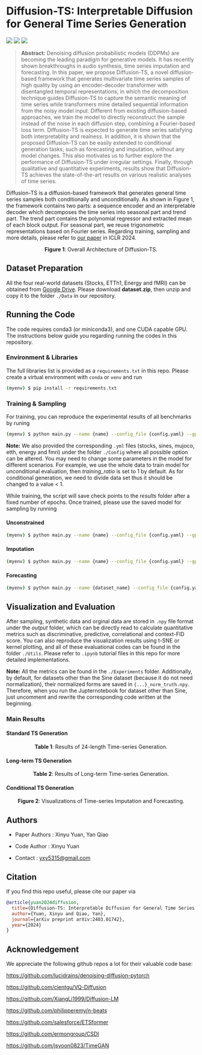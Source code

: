 # Diffusion-TS: Interpretable Diffusion for General Time Series Generation

[![](https://img.shields.io/badge/license-MIT-blue.svg)](https://github.com/Y-debug-sys/Diffusion-TS/blob/main/LICENSE) 
<img src="https://img.shields.io/badge/python-3.8-blue">
<img src="https://img.shields.io/badge/pytorch-2.0-orange">

> **Abstract:** Denoising diffusion probabilistic models (DDPMs) are becoming the leading paradigm for generative models. It has recently shown breakthroughs in audio synthesis, time series imputation and forecasting. In this paper, we propose Diffusion-TS, a novel diffusion-based framework that generates multivariate time series samples of high quality by using an encoder-decoder transformer with disentangled temporal representations, in which the decomposition technique guides Diffusion-TS to capture the semantic meaning of time series while transformers mine detailed sequential information from the noisy model input. Different from existing diffusion-based approaches, we train the model to directly reconstruct the sample instead of the noise in each diffusion step, combining a Fourier-based loss term. Diffusion-TS is expected to generate time series satisfying both interpretablity and realness. In addition, it is shown that the proposed Diffusion-TS can be easily extended to conditional generation tasks, such as forecasting and imputation, without any model changes. This also motivates us to further explore the performance of Diffusion-TS under irregular settings. Finally, through qualitative and quantitative experiments, results show that Diffusion-TS achieves the state-of-the-art results on various realistic analyses of time series. 

Diffusion-TS is a diffusion-based framework that generates general time series samples both conditionally and unconditionally. As shown in Figure 1, the framework contains two parts: a sequence encoder and an interpretable decoder which decomposes the time series into seasonal part and trend part. The trend part contains the polynomial regressor and extracted mean of each block output. For seasonal part, we reuse trigonometric representations based on Fourier series. Regarding training, sampling and more details, please refer to [our paper](https://openreview.net/pdf?id=4h1apFjO99) in ICLR 2024. 

<p align="center">
  <img src="figures/fig1.jpg" alt="">
  <br>
  <b>Figure 1</b>: Overall Architecture of Diffusion-TS.
</p>


## Dataset Preparation

All the four real-world datasets (Stocks, ETTh1, Energy and fMRI) can be obtained from [Google Drive](https://drive.google.com/file/d/11DI22zKWtHjXMnNGPWNUbyGz-JiEtZy6/view?usp=sharing). Please download **dataset.zip**, then unzip and copy it to the folder `./Data` in our repository.


## Running the Code

 The code requires conda3 (or miniconda3), and one CUDA capable GPU. The instructions below guide you regarding running the codes in this repository. 

### Environment & Libraries

The full libraries list is provided as a `requirements.txt` in this repo. Please create a virtual environment with `conda` or `venv` and run

~~~bash
(myenv) $ pip install -r requirements.txt
~~~

### Training & Sampling

For training, you can reproduce the experimental results of all benchmarks by runing

~~~bash
(myenv) $ python main.py --name {name} --config_file {config.yaml} --gpu 0 --train
~~~

**Note:** We also provided the corresponding `.yml` files (stocks, sines, mujoco, etth, energy and fmri) under the folder `./Config` where all possible option can be altered. You may need to change some parameters in the model for different scenarios. For example, we use the whole data to train model for unconditional evaluation, then *training_ratio* is set to 1 by default. As for conditional generation, we need to divide data set thus it should be changed to a value < 1. 

While training, the script will save check points to the *results* folder after a fixed number of epochs. Once trained, please use the saved model for sampling by running

#### Unconstrained
```bash
(myenv) $ python main.py --name {name} --config_file {config.yaml} --gpu 0 --sample 0 --milestone {checkpoint_number}
```

#### Imputation
```bash
(myenv) $ python main.py --name {name} --config_file {config.yaml} --gpu 0 --sample 1 --milestone {checkpoint_number} --mode infill --missing_ratio {missing_ratio}
```

#### Forecasting
```bash
(myenv) $ python main.py --name {dataset_name} --config_file {config.yaml} --gpu 0 --sample 1 --milestone {checkpoint_number} --mode predict --pred_len {pred_len}
```


## Visualization and Evaluation

After sampling, synthetic data and orginal data are stored in `.npy` file format under the *output* folder, which can be directly read to calculate quantitative metrics such as discriminative, predictive, correlational and context-FID score. You can also reproduce the visualization results using t-SNE or kernel plotting, and all of these evaluational codes can be found in the folder `./Utils`. Please refer to `.ipynb` tutorial files in this repo for more detailed implementations.

**Note:** All the metrics can be found in the `./Experiments` folder. Additionally, by default, for datasets other than the Sine dataset (because it do not need normalization), their normalized forms are saved in `{...}_norm_truth.npy`. Therefore, when you run the Jupternotebook for dataset other than Sine, just uncomment and rewrite the corresponding code written at the beginning.

### Main Results

#### Standard TS Generation
<p align="center">
  <b>Table 1</b>: Results of 24-length Time-series Generation.
  <br>
  <img src="figures/fig2.jpg" alt="">
</p>

#### Long-term TS Generation
<p align="center">
  <b>Table 2</b>: Results of Long-term Time-series Generation.
  <br>
  <img src="figures/fig3.jpg" alt="">
</p>

#### Conditional TS Generation
<p align="center">
  <img src="figures/fig4.jpg" alt="">
  <br>
  <b>Figure 2</b>: Visualizations of Time-series Imputation and Forecasting.
</p>


## Authors

* Paper Authors : Xinyu Yuan, Yan Qiao

* Code Author : Xinyu Yuan

* Contact : yxy5315@gmail.com


## Citation
If you find this repo useful, please cite our paper via
```bibtex
@article{yuan2024diffusion,
  title={Diffusion-TS: Interpretable Diffusion for General Time Series Generation},
  author={Yuan, Xinyu and Qiao, Yan},
  journal={arXiv preprint arXiv:2403.01742},
  year={2024}
}
```


## Acknowledgement

We appreciate the following github repos a lot for their valuable code base:

https://github.com/lucidrains/denoising-diffusion-pytorch

https://github.com/cientgu/VQ-Diffusion

https://github.com/XiangLi1999/Diffusion-LM

https://github.com/philipperemy/n-beats

https://github.com/salesforce/ETSformer

https://github.com/ermongroup/CSDI

https://github.com/jsyoon0823/TimeGAN
